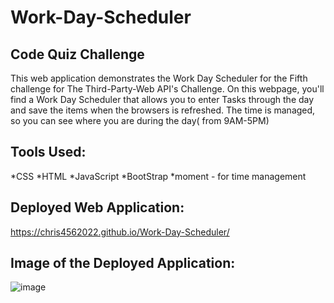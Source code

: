 # Work-Day-Scheduler

Code Quiz Challenge
--------------------------


This web application demonstrates the Work Day Scheduler for the Fifth challenge for The Third-Party-Web API's Challenge.  On this webpage, you'll find  a Work Day Scheduler that allows you to enter Tasks through the day and save the items when the browsers is refreshed.  The time is managed, so you can see where you are during the day( from 9AM-5PM)


Tools Used:
----------

 *CSS
 *HTML
 *JavaScript
 *BootStrap
 *moment - for time management


 
 Deployed Web Application:  
 -------------------------
 
https://chris4562022.github.io/Work-Day-Scheduler/
 
 
 
 Image of the Deployed Application:
 ----------------------------------
 ![image](https://user-images.githubusercontent.com/99276361/162648304-55051ec4-0db3-4c60-a7e2-2a2da5eea3a0.png)
 
 
